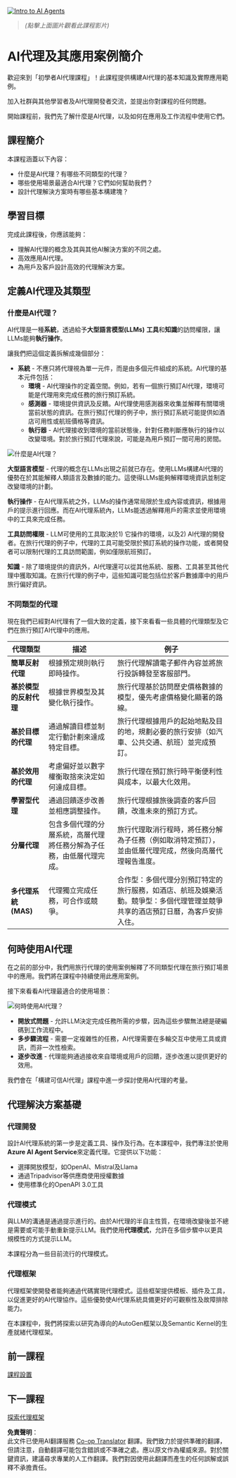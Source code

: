<!--
CO_OP_TRANSLATOR_METADATA:
{
  "original_hash": "233e7a18025a27eae95b653e9b5b5aa5",
  "translation_date": "2025-03-28T11:36:39+00:00",
  "source_file": "01-intro-to-ai-agents\\README.md",
  "language_code": "hk"
}
-->
[![Intro to AI Agents](../../../translated_images/lesson-1-thumbnail.062500b037054b99431a123879d8c1f55899d942cfc286f105e8c5ce417fe51e.hk.png)](https://youtu.be/3zgm60bXmQk?si=QA4CW2-cmul5kk3D)

> _(點擊上面圖片觀看此課程影片)_

# AI代理及其應用案例簡介

歡迎來到「初學者AI代理課程」！此課程提供構建AI代理的基本知識及實際應用範例。

加入社群與其他學習者及AI代理開發者交流，並提出你對課程的任何問題。

開始課程前，我們先了解什麼是AI代理，以及如何在應用及工作流程中使用它們。

## 課程簡介

本課程涵蓋以下內容：

- 什麼是AI代理？有哪些不同類型的代理？
- 哪些使用場景最適合AI代理？它們如何幫助我們？
- 設計代理解決方案時有哪些基本構建塊？

## 學習目標

完成此課程後，你應該能夠：

- 理解AI代理的概念及其與其他AI解決方案的不同之處。
- 高效應用AI代理。
- 為用戶及客戶設計高效的代理解決方案。

## 定義AI代理及其類型

### 什麼是AI代理？

AI代理是一種**系統**，透過給予**大型語言模型(LLMs)** **工具**和**知識**的訪問權限，讓LLMs能夠**執行操作**。

讓我們把這個定義拆解成幾個部分：

- **系統** - 不應只將代理視為單一元件，而是由多個元件組成的系統。AI代理的基本元件包括：
  - **環境** - AI代理操作的定義空間。例如，若有一個旅行預訂AI代理，環境可能是代理用來完成任務的旅行預訂系統。
  - **感測器** - 環境提供資訊及反饋。AI代理使用感測器來收集並解釋有關環境當前狀態的資訊。在旅行預訂代理的例子中，旅行預訂系統可能提供如酒店可用性或航班價格等資訊。
  - **執行器** - AI代理接收到環境的當前狀態後，針對任務判斷應執行的操作以改變環境。對於旅行預訂代理來說，可能是為用戶預訂一間可用的房間。

![什麼是AI代理？](../../../translated_images/what-are-ai-agents.125520f55950b252a429b04a9f41e0152d4dafa1f1bd9081f4f574631acb759e.hk.png)

**大型語言模型** - 代理的概念在LLMs出現之前就已存在。使用LLMs構建AI代理的優勢在於其能解釋人類語言及數據的能力。這使得LLMs能夠解釋環境資訊並制定改變環境的計劃。

**執行操作** - 在AI代理系統之外，LLMs的操作通常局限於生成內容或資訊，根據用戶的提示進行回應。而在AI代理系統內，LLMs能透過解釋用戶的需求並使用環境中的工具來完成任務。

**工具訪問權限** - LLM可使用的工具取決於1) 它操作的環境，以及2) AI代理的開發者。在旅行代理的例子中，代理的工具可能受限於預訂系統的操作功能，或者開發者可以限制代理的工具訪問範圍，例如僅限航班預訂。

**知識** - 除了環境提供的資訊外，AI代理還可以從其他系統、服務、工具甚至其他代理中獲取知識。在旅行代理的例子中，這些知識可能包括位於客戶數據庫中的用戶旅行偏好資訊。

### 不同類型的代理

現在我們已經對AI代理有了一個大致的定義，接下來看看一些具體的代理類型及它們在旅行預訂AI代理中的應用。

| **代理類型**                  | **描述**                                                                                                                         | **例子**                                                                                                                                                                                                                   |
| ----------------------------- | ----------------------------------------------------------------------------------------------------------------------------- | ----------------------------------------------------------------------------------------------------------------------------------------------------------------------------------------------------------------------------- |
| **簡單反射代理**              | 根據預定規則執行即時操作。                                                                                                      | 旅行代理解讀電子郵件內容並將旅行投訴轉發至客服部門。                                                                                                                          |
| **基於模型的反射代理**        | 根據世界模型及其變化執行操作。                                                                                                  | 旅行代理基於訪問歷史價格數據的模型，優先考慮價格變化顯著的路線。                                                                                                             |
| **基於目標的代理**            | 通過解讀目標並制定行動計劃來達成特定目標。                                                                                      | 旅行代理根據用戶的起始地點及目的地，規劃必要的旅行安排（如汽車、公共交通、航班）並完成預訂。                                                                                |
| **基於效用的代理**            | 考慮偏好並以數字權衡取捨來決定如何達成目標。                                                                                   | 旅行代理在預訂旅行時平衡便利性與成本，以最大化效用。                                                                                                                                          |
| **學習型代理**                | 通過回饋逐步改善並相應調整操作。                                                                                              | 旅行代理根據旅後調查的客戶回饋，改進未來的預訂方式。                                                                                                               |
| **分層代理**                  | 包含多個代理的分層系統，高層代理將任務分解為子任務，由低層代理完成。                                                             | 旅行代理取消行程時，將任務分解為子任務（例如取消特定預訂），並由低層代理完成，然後向高層代理報告進度。                                     |
| **多代理系統 (MAS)**          | 代理獨立完成任務，可合作或競爭。                                                                                              | 合作型：多個代理分別預訂特定的旅行服務，如酒店、航班及娛樂活動。競爭型：多個代理管理並競爭共享的酒店預訂日曆，為客戶安排入住。 |

## 何時使用AI代理

在之前的部分中，我們用旅行代理的使用案例解釋了不同類型代理在旅行預訂場景中的應用。我們將在課程中持續使用此應用案例。

接下來看看AI代理最適合的使用場景：

![何時使用AI代理？](../../../translated_images/when-to-use-ai-agents.912b9a02e9e0e2af45a3e24faa4e912e334ec23f21f0cf5cb040b7e899b09cd0.hk.png)

- **開放式問題** - 允許LLM決定完成任務所需的步驟，因為這些步驟無法總是硬編碼到工作流程中。
- **多步驟流程** - 需要一定複雜性的任務，AI代理需要在多輪交互中使用工具或資訊，而非一次性檢索。
- **逐步改進** - 代理能夠通過接收來自環境或用戶的回饋，逐步改進以提供更好的效用。

我們會在「構建可信AI代理」課程中進一步探討使用AI代理的考量。

## 代理解決方案基礎

### 代理開發

設計AI代理系統的第一步是定義工具、操作及行為。在本課程中，我們專注於使用**Azure AI Agent Service**來定義代理。它提供以下功能：

- 選擇開放模型，如OpenAI、Mistral及Llama
- 通過Tripadvisor等供應商使用授權數據
- 使用標準化的OpenAPI 3.0工具

### 代理模式

與LLM的溝通是通過提示進行的。由於AI代理的半自主性質，在環境改變後並不總是需要或可能手動重新提示LLM。我們使用**代理模式**，允許在多個步驟中以更具規模性的方式提示LLM。

本課程分為一些目前流行的代理模式。

### 代理框架

代理框架使開發者能夠通過代碼實現代理模式。這些框架提供模板、插件及工具，以促進更好的AI代理協作。這些優勢使AI代理系統具備更好的可觀察性及故障排除能力。

在本課程中，我們將探索以研究為導向的AutoGen框架以及Semantic Kernel的生產就緒代理框架。

## 前一課程

[課程設置](../00-course-setup/README.md)

## 下一課程

[探索代理框架](../02-explore-agentic-frameworks/README.md)

**免責聲明**：  
此文件已使用AI翻譯服務 [Co-op Translator](https://github.com/Azure/co-op-translator) 翻譯。我們致力於提供準確的翻譯，但請注意，自動翻譯可能包含錯誤或不準確之處。應以原文作為權威來源。對於關鍵資訊，建議尋求專業的人工作翻譯。我們對因使用此翻譯而產生的任何誤解或誤釋不承擔責任。